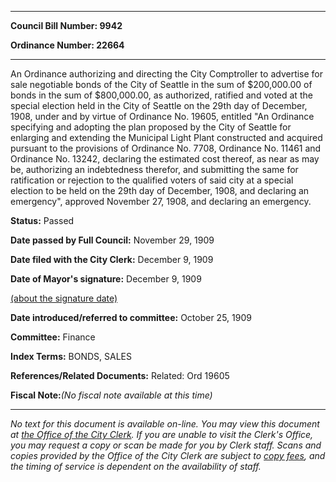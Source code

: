 

********

**Council Bill Number: 9942**
   
**Ordinance Number: 22664**
********

 An Ordinance authorizing and directing the City Comptroller to advertise for sale negotiable bonds of the City of Seattle in the sum of $200,000.00 of bonds in the sum of $800,000.00, as authorized, ratified and voted at the special election held in the City of Seattle on the 29th day of December, 1908, under and by virtue of Ordinance No. 19605, entitled "An Ordinance specifying and adopting the plan proposed by the City of Seattle for enlarging and extending the Municipal Light Plant constructed and acquired pursuant to the provisions of Ordinance No. 7708, Ordinance No. 11461 and Ordinance No. 13242, declaring the estimated cost thereof, as near as may be, authorizing an indebtedness therefor, and submitting the same for ratification or rejection to the qualified voters of said city at a special election to be held on the 29th day of December, 1908, and declaring an emergency", approved November 27, 1908, and declaring an emergency.

**Status:** Passed
   
**Date passed by Full Council:** November 29, 1909
   
**Date filed with the City Clerk:** December 9, 1909
   
**Date of Mayor's signature:** December 9, 1909
   
[(about the signature date)](/~public/approvaldate.htm)
   
   
   
**Date introduced/referred to committee:** October 25, 1909
   
**Committee:** Finance
   
   
**Index Terms:** BONDS, SALES

**References/Related Documents:** Related: Ord 19605

**Fiscal Note:**_(No fiscal note available at this time)_
********

_No text for this document is available on-line. You may view this document at [the Office of the City Clerk](http://www.seattle.gov/leg/clerk/contactUs.htm). If you are unable to visit the Clerk's Office, you may request a copy or scan be made for you by Clerk staff. Scans and copies provided by the Office of the City Clerk are subject to [copy fees](http://clerk.seattle.gov/~public/clerkfees.htm), and the timing of service is dependent on the availability of staff._

